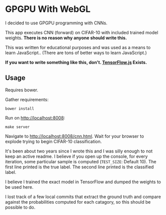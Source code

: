 # GPGPU With WebGL

I decided to use GPGPU programming with CNNs.

This app executes CNN (forward) on CIFAR-10 with included trained model weights.
__There is no reason why anyone should write this.__

This was written for educational purposes and was used as a means to learn
JavaScript.. (There are tons of better ways to learn JavaScript.)

__If you want to write something like this, don't.
[TensorFlow.js](https://www.tensorflow.org/js) Exists.__

## Usage

Requires bower.

Gather requirements:

    bower install

Run on [http://localhost:8008](http://localhost:8008):

    make server

Navigate to [http://localhost:8008/cnn.html](http://localhost:8008/cnn.html).
Wait for your browser to explode trying to begin CIFAR-10 classification.

It's been about two years since I wrote this and I was silly enough to not keep
an active readme. I believe if you open up the console, for every iteration,
some particular sample is computed (`TEST_SIZE`: Default 10). The first line
printed is the true label. The second line printed is the classified label.

I believe I trained the exact model in TensorFlow and dumped the weights to be
used here.

I lost track of a few local commits that extract the ground truth and compare
against the probabilities computed for each catagory, so this should be possible
to do.
